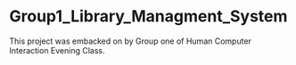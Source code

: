 # Group1_Library_Managment_System
This project was embacked on by Group one of Human Computer Interaction Evening Class. 
